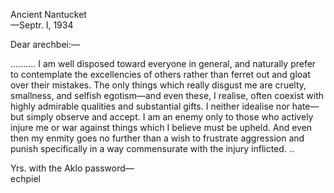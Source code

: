 Ancient Nantucket  
—Septr. I, 1934

Dear arechbei:—  

.......... I am well disposed toward everyone in general, and naturally prefer to contemplate the excellencies of others rather than ferret out and gloat over their mistakes. The only things which really disgust me are cruelty, smallness, and selfish egotism—and even these, I realise, often coexist with highly admirable qualities and substantial gifts. I neither idealise nor hate—but simply observe and accept. I am an enemy only to those who actively injure me or war against things which I believe must be upheld. And even then my enmity goes no further than a wish to frustrate aggression and punish specifically in a way commensurate with the injury inflicted. ..

Yrs. with the Aklo password—  
echpiel
